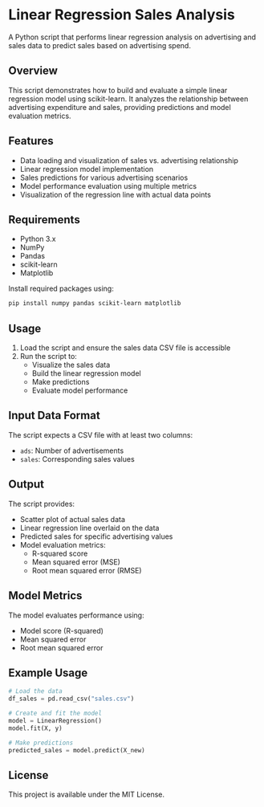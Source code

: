 # Linear Regression Sales Analysis

A Python script that performs linear regression analysis on advertising and sales data to predict sales based on advertising spend.

## Overview

This script demonstrates how to build and evaluate a simple linear regression model using scikit-learn. It analyzes the relationship between advertising expenditure and sales, providing predictions and model evaluation metrics.

## Features

- Data loading and visualization of sales vs. advertising relationship
- Linear regression model implementation
- Sales predictions for various advertising scenarios
- Model performance evaluation using multiple metrics
- Visualization of the regression line with actual data points

## Requirements

- Python 3.x
- NumPy
- Pandas
- scikit-learn
- Matplotlib

Install required packages using:
```bash
pip install numpy pandas scikit-learn matplotlib
```

## Usage

1. Load the script and ensure the sales data CSV file is accessible
2. Run the script to:
   - Visualize the sales data
   - Build the linear regression model
   - Make predictions
   - Evaluate model performance

## Input Data Format

The script expects a CSV file with at least two columns:
- `ads`: Number of advertisements
- `sales`: Corresponding sales values

## Output

The script provides:
- Scatter plot of actual sales data
- Linear regression line overlaid on the data
- Predicted sales for specific advertising values
- Model evaluation metrics:
  - R-squared score
  - Mean squared error (MSE)
  - Root mean squared error (RMSE)

## Model Metrics

The model evaluates performance using:
- Model score (R-squared)
- Mean squared error
- Root mean squared error

## Example Usage

```python
# Load the data
df_sales = pd.read_csv("sales.csv")

# Create and fit the model
model = LinearRegression()
model.fit(X, y)

# Make predictions
predicted_sales = model.predict(X_new)
```

## License

This project is available under the MIT License.